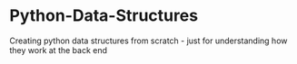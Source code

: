 # Python-Data-Structures

Creating python data structures from scratch - just for understanding how they work at the back end
